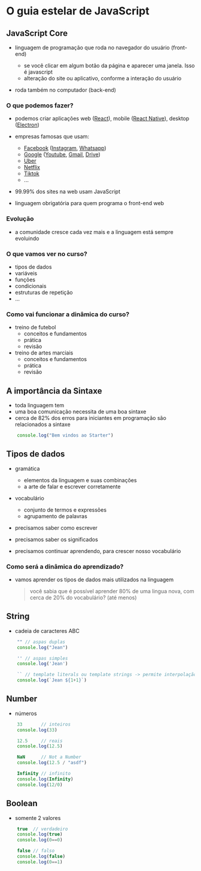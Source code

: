 # O guia estelar de JavaScript

## JavaScript Core

* linguagem de programação que roda no navegador do usuário (front-end)
    * se você clicar em algum botão da página e aparecer uma janela. Isso é javascript
    * alteração do site ou aplicativo, conforme a interação do usuário

* roda também no computador (back-end)

### O que podemos fazer?

* podemos criar aplicações web ([React](https://reactjs.org/)), mobile ([React Native](https://reactnative.dev/)), desktop ([Electron](https://www.electronjs.org/))
* empresas famosas que usam:
    * [Facebook](https://developers.facebook.com/) ([Instagram](https://developers.facebook.com/products/instagram/), [Whatsapp](https://developers.facebook.com/docs/whatsapp/))
    * [Google](https://developers.google.com/) ([Youtube](https://developers.google.com/youtube), [Gmail](https://developers.google.com/gmail), [Drive](https://developers.google.com/drive))
    * [Uber](https://developer.uber.com/)
    * [Netflix](https://github.com/netflix)
    * [Tiktok](https://developers.tiktok.com/)
    * ...

* 99.99% dos sites na web usam JavaScript
* linguagem obrigatória para quem programa o front-end web

### Evolução

* a comunidade cresce cada vez mais e a linguagem está sempre evoluindo

### O que vamos ver no curso?

- tipos de dados
- variáveis
- funções
- condicionais
- estruturas de repetição
- ...

### Como vai funcionar a dinâmica do curso?

- treino de futebol
    * conceitos e fundamentos
    * prática
    * revisão
- treino de artes marciais
    * conceitos e fundamentos
    * prática
    * revisão

## A importância da Sintaxe

* toda linguagem tem
* uma boa comunicação necessita de uma boa sintaxe
* cerca de 82% dos erros para iniciantes em programação são relacionados a sintaxe

```js
    console.log("Bem vindos ao Starter")
```

## Tipos de dados

* gramática
    * elementos da linguagem e suas combinações
    * a arte de falar e escrever corretamente

* vocabulário
    * conjunto de termos e expressões
    * agrupamento de palavras

* precisamos saber como escrever
* precisamos saber os significados
* precisamos continuar aprendendo, para crescer nosso vocabulário

### Como será a dinâmica do aprendizado?

* vamos aprender os tipos de dados mais utilizados na linguagem
    > você sabia que é possível aprender 80% de uma lingua nova, com cerca de 20% do vocabulário? (até menos)

## String

* cadeia de caracteres ABC

```js
    "" // aspas duplas
    console.log("Jean")

    '' // aspas simples
    console.log('Jean')

    `` // template literals ou template strings -> permite interpolação e multi linhas
    console.log(`Jean ${1+1}`)
```

## Number

* números

```js
    33       // inteiros
    console.log(33)

    12.5     // reais
    console.log(12.5)

    NaN      // Not a Number
    console.log(12.5 / "asdf")

    Infinity // infinito
    console.log(Infinity)
    console.log(12/0)
```

## Boolean

* somente 2 valores

```js
    true  // verdadeiro
    console.log(true)
    console.log(0==0)

    false // falso
    console.log(false)
    console.log(0==1)
```
